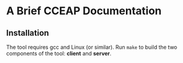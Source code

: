 # A Brief CCEAP Documentation

## Installation

The tool requires gcc and Linux (or similar). Run `make` to build the two components of the tool: **client** and **server**.


